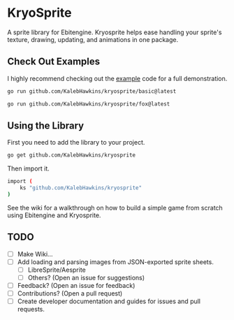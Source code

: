 # KryoSprite

A sprite library for Ebitengine. Kryosprite helps ease handling your sprite's texture, drawing, updating, and animations in one package. 

## Check Out Examples

I highly recommend checking out the [example](./examples/) code for a full demonstration.

```bash
go run github.com/KalebHawkins/kryosprite/basic@latest
```

```bash
go run github.com/KalebHawkins/kryosprite/fox@latest
```

## Using the Library

First you need to add the library to your project.

```bash
go get github.com/KalebHawkins/kryosprite
```

Then import it.

```bash
import (
    ks "github.com/KalebHawkins/kryosprite"
)
```

See the wiki for a walkthrough on how to build a simple game from scratch using Ebitengine and Kryosprite.

## TODO

- [ ] Make Wiki...
- [ ] Add loading and parsing images from JSON-exported sprite sheets.
  - [ ] LibreSprite/Aesprite
  - [ ] Others? (Open an issue for suggestions)
- [ ] Feedback? (Open an issue for feedback)
- [ ] Contributions? (Open a pull request)
- [ ] Create developer documentation and guides for issues and pull requests.